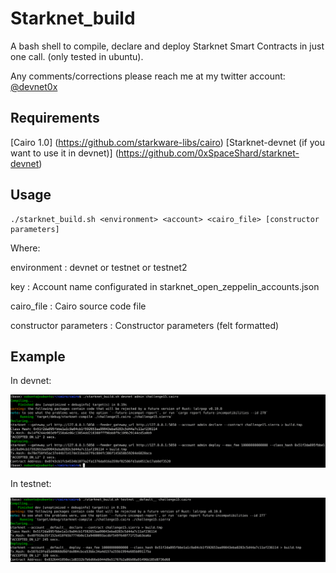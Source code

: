 # Starknet_build
A bash shell to compile, declare and deploy Starknet Smart Contracts in just one call.
(only tested in ubuntu).

Any comments/corrections please reach me at my twitter account: [@devnet0x](https://twitter.com/devnet0x/)

## Requirements ##

[Cairo 1.0] (https://github.com/starkware-libs/cairo)
[Starknet-devnet (if you want to use it in devnet)] (https://github.com/0xSpaceShard/starknet-devnet)

## Usage ##


```
./starknet_build.sh <environment> <account> <cairo_file> [constructor parameters]
```
Where:

environment            : devnet or testnet or testnet2

key                    : Account name configurated in starknet_open_zeppelin_accounts.json

cairo_file             : Cairo source code file

constructor parameters : Constructor parameters (felt formatted)

## Example ##

In devnet:

![alt text](https://github.com/devnet0x/Starknet_build/blob/main/builddev.png)

In testnet:

![alt text](https://github.com/devnet0x/Starknet_build/blob/main/buildtest.png)
